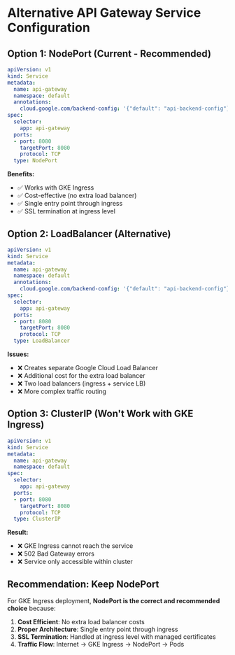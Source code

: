# Alternative API Gateway Service Configuration

## Option 1: NodePort (Current - Recommended)
```yaml
apiVersion: v1
kind: Service
metadata:
  name: api-gateway
  namespace: default
  annotations:
    cloud.google.com/backend-config: '{"default": "api-backend-config"}'
spec:
  selector:
    app: api-gateway
  ports:
  - port: 8080
    targetPort: 8080
    protocol: TCP
  type: NodePort
```

**Benefits:**
- ✅ Works with GKE Ingress
- ✅ Cost-effective (no extra load balancer)
- ✅ Single entry point through ingress
- ✅ SSL termination at ingress level

## Option 2: LoadBalancer (Alternative)
```yaml
apiVersion: v1
kind: Service
metadata:
  name: api-gateway
  namespace: default
  annotations:
    cloud.google.com/backend-config: '{"default": "api-backend-config"}'
spec:
  selector:
    app: api-gateway
  ports:
  - port: 8080
    targetPort: 8080
    protocol: TCP
  type: LoadBalancer
```

**Issues:**
- ❌ Creates separate Google Cloud Load Balancer
- ❌ Additional cost for the extra load balancer
- ❌ Two load balancers (ingress + service LB)
- ❌ More complex traffic routing

## Option 3: ClusterIP (Won't Work with GKE Ingress)
```yaml
apiVersion: v1
kind: Service
metadata:
  name: api-gateway
  namespace: default
spec:
  selector:
    app: api-gateway
  ports:
  - port: 8080
    targetPort: 8080
    protocol: TCP
  type: ClusterIP
```

**Result:**
- ❌ GKE Ingress cannot reach the service
- ❌ 502 Bad Gateway errors
- ❌ Service only accessible within cluster

## Recommendation: Keep NodePort

For GKE Ingress deployment, **NodePort is the correct and recommended choice** because:

1. **Cost Efficient**: No extra load balancer costs
2. **Proper Architecture**: Single entry point through ingress
3. **SSL Termination**: Handled at ingress level with managed certificates
4. **Traffic Flow**: Internet → GKE Ingress → NodePort → Pods